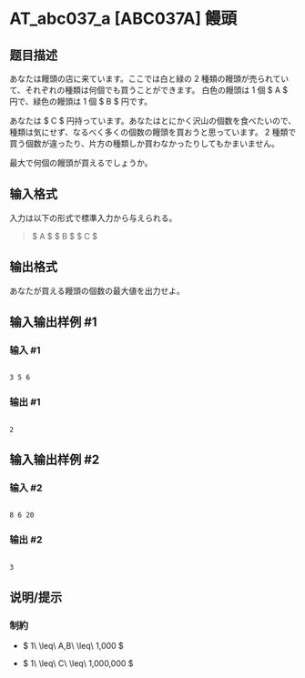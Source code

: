 # AT_abc037_a [ABC037A] 饅頭

## 题目描述

[problemUrl]: https://atcoder.jp/contests/abc037/tasks/abc037_a

あなたは饅頭の店に来ています。ここでは白と緑の 2 種類の饅頭が売られていて、それぞれの種類は何個でも買うことができます。 白色の饅頭は 1 個 $ A $ 円で、緑色の饅頭は 1 個 $ B $ 円です。

あなたは $ C $ 円持っています。あなたはとにかく沢山の個数を食べたいので、種類は気にせず、なるべく多くの個数の饅頭を買おうと思っています。 2 種類で買う個数が違ったり、片方の種類しか買わなかったりしてもかまいません。

最大で何個の饅頭が買えるでしょうか。

## 输入格式

入力は以下の形式で標準入力から与えられる。

> $ A $ $ B $ $ C $

## 输出格式

あなたが買える饅頭の個数の最大値を出力せよ。

## 输入输出样例 #1

### 输入 #1

```
3 5 6
```

### 输出 #1

```
2
```

## 输入输出样例 #2

### 输入 #2

```
8 6 20
```

### 输出 #2

```
3
```

## 说明/提示

### 制約

- $ 1\ \leq\ A,B\ \leq\ 1,000 $
- $ 1\ \leq\ C\ \leq\ 1,000,000 $